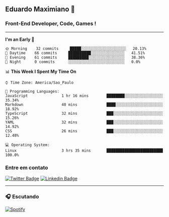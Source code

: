 ## Eduardo Maximiano 👋

### Front-End Developer, Code, Games !

---

<!--START_SECTION:waka-->
**I'm an Early 🐤** 

```text
🌞 Morning    32 commits     █████░░░░░░░░░░░░░░░░░░░░   20.13% 
🌆 Daytime    66 commits     ██████████░░░░░░░░░░░░░░░   41.51% 
🌃 Evening    61 commits     █████████░░░░░░░░░░░░░░░░   38.36% 
🌙 Night      0 commits      ░░░░░░░░░░░░░░░░░░░░░░░░░   0.0%

```


📊 **This Week I Spent My Time On** 

```text
⌚︎ Time Zone: America/Sao_Paulo

💬 Programming Languages: 
JavaScript               1 hr 16 mins        ████████░░░░░░░░░░░░░░░░░   35.34% 
Markdown                 40 mins             ████░░░░░░░░░░░░░░░░░░░░░   18.92% 
TypeScript               32 mins             ███░░░░░░░░░░░░░░░░░░░░░░   15.26% 
YAML                     32 mins             ███░░░░░░░░░░░░░░░░░░░░░░   14.92% 
CSS                      26 mins             ███░░░░░░░░░░░░░░░░░░░░░░   12.48%

💻 Operating System: 
Linux                    3 hrs 35 mins       █████████████████████████   100.0%

```


<!--END_SECTION:waka-->

### Entre em contato

[![Twitter Badge](https://img.shields.io/badge/-@edmaxi-1ca0f1?style=flat-square&labelColor=1ca0f1&logo=twitter&logoColor=white&link=https://twitter.com/edmaxi)](https://twitter.com/edmaxi)
[![Linkedin Badge](https://img.shields.io/badge/-Eduardo_Maximiano-0077B5?style=flat-square&logo=Linkedin&logoColor=white&link=https://www.linkedin.com/in/maximiano-eduardo)](https://www.linkedin.com/in/maximiano-eduardo)

---

### 🎧 Escutando
[![Spotify](https://novatorem-sandy.vercel.app/api/spotify)](https://open.spotify.com/user/comgigo)
